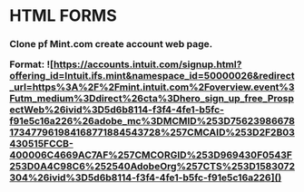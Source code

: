 <h1>HTML FORMS
<h3>Clone pf Mint.com create account web page.
  
Format: ![https://accounts.intuit.com/signup.html?offering_id=Intuit.ifs.mint&namespace_id=50000026&redirect_url=https%3A%2F%2Fmint.intuit.com%2Foverview.event%3Futm_medium%3Ddirect%26cta%3Dhero_sign_up_free_ProspectWeb%26ivid%3D5d6b8114-f3f4-4fe1-b5fc-f91e5c16a226%26adobe_mc%3DMCMID%253D75623986678173477961984168771884543728%257CMCAID%253D2F2B03430515FCCB-400006C4669AC7AF%257CMCORGID%253D969430F0543F253D0A4C98C6%252540AdobeOrg%257CTS%253D1583072304%26ivid%3D5d6b8114-f3f4-4fe1-b5fc-f91e5c16a226]()

